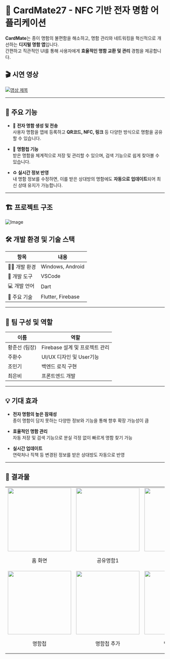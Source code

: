 # 📇 CardMate27 - NFC 기반 전자 명함 어플리케이션

**CardMate**는 종이 명함의 불편함을 해소하고, 명함 관리와 네트워킹을 혁신적으로 개선하는 **디지털 명함 앱**입니다.  
간편하고 직관적인 UI를 통해 사용자에게 **효율적인 명함 교환 및 관리** 경험을 제공합니다.
## 🎬 시연 영상
  [![영상 제목](https://img.youtube.com/vi/mltUmfcfDkE/0.jpg)](https://www.youtube.com/watch?v=nepLQ-kOcAk)


---

## 🔹 주요 기능

- 📲 **전자 명함 생성 및 전송**  
  사용자 명함을 앱에 등록하고 **QR코드, NFC, 링크** 등 다양한 방식으로 명함을 공유할 수 있습니다.

- 📂 **명함첩 기능**  
  받은 명함을 체계적으로 저장 및 관리할 수 있으며, 검색 기능으로 쉽게 찾아볼 수 있습니다.

- ♻️ **실시간 정보 반영**  
  내 명함 정보를 수정하면, 이를 받은 상대방의 명함에도 **자동으로 업데이트**되어 최신 상태 유지가 가능합니다.

---

## 🏗️ 프로젝트 구조
![Image](https://github.com/user-attachments/assets/67aae6f2-ec15-45c4-80e3-068ccf1c28b6)
## 🛠️ 개발 환경 및 기술 스택

| 항목 | 내용 |
|------|------|
| 👨‍💻 개발 환경 | Windows, Android |
| 🧰 개발 도구 | VSCode |
| 💻 개발 언어 | Dart |
| 🔧 주요 기술 | Flutter, Firebase |

---

## 👥 팀 구성 및 역할

| 이름 | 역할 |
|------|------|
| 황준선 (팀장) | Firebase 설계 및 프로젝트 관리 |
| 주환수 | UI/UX 디자인 및 User기능 |
| 조민기 | 백엔드 로직 구현 |
| 최은비 | 프론트엔드 개발|

---

## 💡 기대 효과

- **전자 명함의 높은 잠재성**  
  종이 명함이 담지 못하는 다양한 정보와 기능을 통해 향후 확장 가능성이 큼

- **효율적인 명함 관리**  
  자동 저장 및 검색 기능으로 분실 걱정 없이 빠르게 명함 찾기 가능

- **실시간 업데이트**  
  연락처나 직책 등 변경된 정보를 받은 상대방도 자동으로 반영

---

## 📸 결과물
<table align="center">
  <tr>
    <td align="center">
      <img src="https://github.com/user-attachments/assets/4c776acf-a81f-4930-b166-ff0c19844fdc" width="200"/><br/>
      <p>홈 화면</p>
    </td>
    <td align="center">
      <img src="https://github.com/user-attachments/assets/655f0a2a-55d9-4299-b65d-20e5881c3ed7" width="200"/><br/>
      <p>공유명함1</p>
    </td>
    <td align="center">
      <img src="https://github.com/user-attachments/assets/e731bccc-6eaa-4241-b5a3-9264c1b68fec" width="200"/><br/>
      <p>공유명함2</p>
    </td>
    <td align="center">
      <img src="https://github.com/user-attachments/assets/c1ecfce1-2ff8-4064-b484-e8dbdf772573" width="200"/><br/>
      <p>명함 QR코드</p>
    </td>
    <td align="center">
      <img src="https://github.com/user-attachments/assets/06a2d498-8078-43dc-8da2-e8ceabcc9d1d" width="200"/><br/>
      <p>명함 NFC</p>
    </td>

  </tr>
  <tr>
    <td align="center">
      <img src="https://github.com/user-attachments/assets/5b529b7a-cfc5-4056-813b-1e5cedbfbcd3" width="200"/><br/>
      <p>명함첩</p>
    </td>
    <td align="center">
      <img src="https://github.com/user-attachments/assets/9f0d8d1a-bfb2-426e-b18e-902c1ad82894" width="200"/><br/>
      <p>명함첩 추가</p>
    </td>
    <td align="center">
      <img src="https://github.com/user-attachments/assets/7fb1933b-3d59-4ee7-89d4-f5bcc65e5f71" width="200"/><br/>
      <p>명함별 메모</p>
    </td>
    <td align="center">
      <img src="https://github.com/user-attachments/assets/3cb5e2a2-e8b0-46ca-87ec-f7b033c7b786" width="200"/><br/>
      <p>QR코드 추가</p>
    </td>
    <td align="center">
      <img src="https://github.com/user-attachments/assets/6d1e8da1-c6f7-4b78-b844-04b1d1de02b3" width="200"/><br/>
      <p>명함 알림</p>
    </td>
  </tr>
</table>



